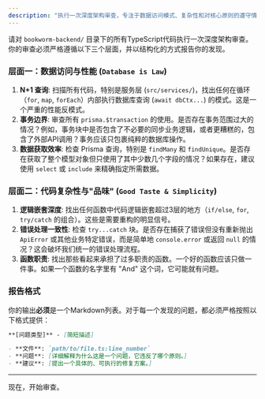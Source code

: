 ```yaml
---
description: "执行一次深度架构审查，专注于数据访问模式、复杂性和对核心原则的遵守情况。"
---
```

请对 `bookworm-backend/` 目录下的所有TypeScript代码执行一次深度架构审查。你的审查必须严格遵循以下三个层面，并以结构化的方式报告你的发现。

### **层面一：数据访问与性能 (`Database is Law`)**

1.  **N+1 查询**: 扫描所有代码，特别是服务层 (`src/services/`)，找出任何在循环（`for`, `map`, `forEach`）内部执行数据库查询 (`await dbCtx...`) 的模式。这是一个严重的性能反模式。
2.  **事务边界**: 审查所有 `prisma.$transaction` 的使用。是否存在事务范围过大的情况？例如，事务块中是否包含了不必要的同步业务逻辑，或者更糟糕的，包含了外部API调用？事务应该只包裹纯粹的数据库操作。
3.  **数据获取效率**: 检查 Prisma 查询，特别是 `findMany` 和 `findUnique`。是否存在获取了整个模型对象但只使用了其中少数几个字段的情况？如果存在，建议使用 `select` 或 `include` 来精确指定所需数据。

### **层面二：代码复杂性与"品味" (`Good Taste & Simplicity`)**

1.  **逻辑嵌套深度**: 找出任何函数中代码逻辑嵌套超过3层的地方（`if/else`, `for`, `try/catch` 的组合）。这些是需要重构的明显信号。
2.  **错误处理一致性**: 检查 `try...catch` 块。是否存在捕获了错误但没有重新抛出 `ApiError` 或其他业务特定错误，而是简单地 `console.error` 或返回 `null` 的情况？这会破坏我们统一的错误处理流程。
3.  **函数职责**: 找出那些看起来承担了过多职责的函数。一个好的函数应该只做一件事。如果一个函数的名字里有 "And" 这个词，它可能就有问题。

### **报告格式**

你的输出**必须**是一个Markdown列表。对于每一个发现的问题，都必须严格按照以下格式提供：

```markdown
**[问题类型]** - [简短描述]

- **文件**: `path/to/file.ts:line_number`
- **问题**: [详细解释为什么这是一个问题，它违反了哪个原则。]
- **建议**: [提出一个具体的、可执行的修复方案。]
```

---
现在，开始审查。